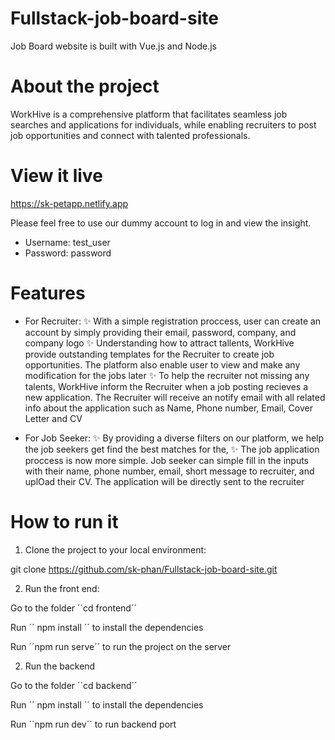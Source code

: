 # Fullstack-job-board-site
Job Board website is built with Vue.js and Node.js

# About the project
WorkHive is a comprehensive platform that facilitates seamless job searches and applications for individuals, while enabling recruiters to post job opportunities and connect with talented professionals.

# View it live
https://sk-petapp.netlify.app

Please feel free to use our dummy account to log in and view the insight. 
- Username: test_user 
- Password: password

# Features
- For Recruiter:
   :sparkles: With a simple registration proccess, user can create an account by simply providing their email, password, company, and company logo
   :sparkles: Understanding how to attract tallents, WorkHive provide outstanding templates for the Recruiter to create job opportunities. The platform also enable user to view and make any modification for the jobs later
   :sparkles: To help the recruiter not missing any talents, WorkHive inform the Recruiter when a job posting recieves a new application. The Recruiter will receive an notify email with all related info about the application such as Name, Phone number, Email, Cover Letter and CV

- For Job Seeker:
  :sparkles: By providing a diverse filters on our platform, we help the job seekers get find the best matches for the,
  :sparkles: The job application proccess is now more simple. Job seeker can simple fill in the inputs with their name, phone number, email, short message to recruiter, and uplOad their CV. The application will be directly sent to the recruiter
 
# How to run it
1. Clone the project to your local environment:

git clone https://github.com/sk-phan/Fullstack-job-board-site.git

2. Run the front end:

Go to the folder ´´cd frontend´´

Run ´´ npm install ´´ to install the dependencies

Run ´´npm run serve´´ to run the project on the server

2. Run the backend
   
Go to the folder ´´cd backend´´

Run ´´ npm install ´´ to install the dependencies

Run ´´npm run dev´´ to run backend port
   
 
 
